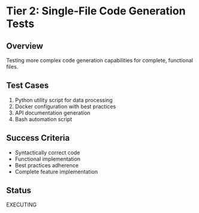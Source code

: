# Tier 2: Single-File Code Generation Tests

## Overview
Testing more complex code generation capabilities for complete, functional files.

## Test Cases
1. Python utility script for data processing
2. Docker configuration with best practices
3. API documentation generation
4. Bash automation script

## Success Criteria
- Syntactically correct code
- Functional implementation
- Best practices adherence
- Complete feature implementation

## Status
EXECUTING